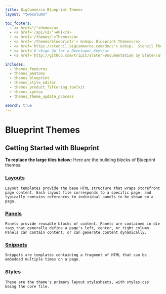 ```yaml
---
title: BigCommerce Blueprint Themes
layout: "twocolumn"

toc_footers:
  - <a href="/">Home</a>
  - <a href='/api/v2/'>API</a>
  - <a href='/themes/'>Themes</a>
  - <a href='/themes/blueprint/'> &nbsp; Blueprint Themes</a>
  - <a href='https://stencil.bigcommerce.com/docs'> &nbsp;  Stencil Themes</a>
  - <a href='#'>Sign Up for a Developer Key</a>
  - <a href='http://github.com/tripit/slate'>Documentation by Slate</a>

includes:
  - themes_features
  - themes_anatomy
  - themes_blueprint
  - themes_style_editor
  - themes_product_filtering_toolkit
  - themes_syntax
  - themes_theme_update_process

search: true
---
```


# Blueprint Themes

## Getting Started with Blueprint

**To replace the large tiles below:** Here are the building blocks of Blueprint themes:  

### [Layouts](/themes/blueprint/layouts)  
  
	Layout templates provide the base HTML structure that wraps storefront page content. Each layout file corresponds to a specific page, and typically contains references to individual panels to be shown on a page.

### [Panels](/themes/blueprint/panels)  

	Panels provide reusable blocks of content. Panels are contained in div tags that generally define a page's left, center, or right column. Panels can contain content, or can generate content dynamically.

### [Snippets](/themes/blueprint/snippets)  
 
	Snippets are templates containing a fragment of HTML that can be embedded multiple times on a page.	

### [Styles](/themes/blueprint/#style-guidelines)  
 
	These are the theme's primary layout stylesheets, with styles.css being the core file.	

